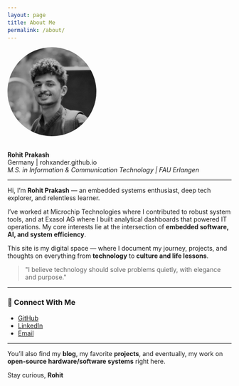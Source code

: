 ```yaml
---
layout: page
title: About Me
permalink: /about/
---
```


<img src="/assets/img/prof_pic.jpg" alt="Rohit Prakash" width="200" style="border-radius: 50%; margin-bottom: 1rem;" />

**Rohit Prakash**  
Germany | rohxander.github.io  
_M.S. in Information & Communication Technology | FAU Erlangen_

---

Hi, I’m **Rohit Prakash** — an embedded systems enthusiast, deep tech explorer, and relentless learner.

I’ve worked at Microchip Technologies where I contributed to robust system tools, and at Exasol AG where I built analytical dashboards that powered IT operations. My core interests lie at the intersection of **embedded software, AI, and system efficiency**.

This site is my digital space — where I document my journey, projects, and thoughts on everything from **technology** to **culture and life lessons**.

> "I believe technology should solve problems quietly, with elegance and purpose."

---

### 🔗 Connect With Me

- [GitHub](https://github.com/rohxander)  
- [LinkedIn](https://linkedin.com/in/YOUR-LINKEDIN)  
- [Email](mailto:your.email@example.com)

---

You’ll also find my **blog**, my favorite **projects**, and eventually, my work on **open-source hardware/software systems** right here.

Stay curious,
**Rohit**
